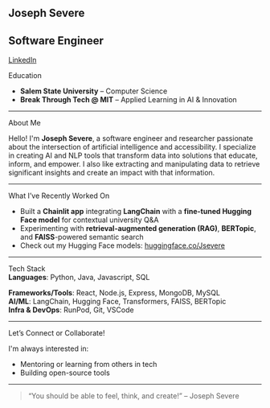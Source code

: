  Joseph Severe 
---
 Software Engineer
---
[LinkedIn](https://www.linkedin.com/in/joseph-s-15406020a/)

 Education  
- **Salem State University** – Computer Science  
- **Break Through Tech @ MIT** – Applied Learning in AI & Innovation  
---

About Me

Hello! I'm **Joseph Severe**, a software engineer and researcher passionate about the intersection of artificial intelligence and accessibility. I specialize in creating AI and NLP tools that transform data into solutions that educate, inform, and empower. I also like extracting and manipulating data to retrieve significant insights and create an impact with that information.  

---

 What I’ve Recently Worked On

- Built a **Chainlit app** integrating **LangChain** with a **fine-tuned Hugging Face model** for contextual university Q&A  
- Experimenting with **retrieval-augmented generation (RAG)**, **BERTopic**, and **FAISS**-powered semantic search  
- Check out my Hugging Face models: [huggingface.co/Jsevere](https://huggingface.co/Jsevere)   
---

 Tech Stack  
**Languages**: Python, Java, Javascript, SQL

**Frameworks/Tools**: React, Node.js, Express, MongoDB, MySQL  
**AI/ML**: LangChain, Hugging Face, Transformers, FAISS, BERTopic  
**Infra & DevOps**: RunPod, Git, VSCode

---
 Let’s Connect or Collaborate!

I'm always interested in:
- Mentoring or learning from others in tech  
- Building open-source tools   
---

> “You should be able to feel, think, and create!” – Joseph Severe
